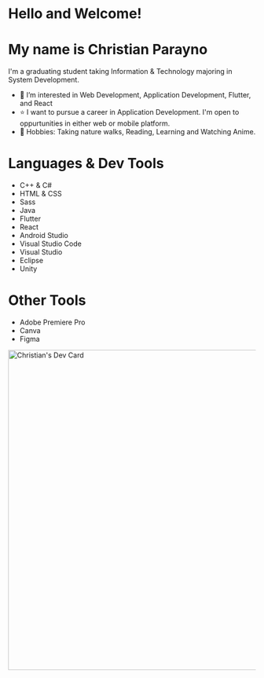 # Hello and Welcome!
# My name is Christian Parayno

I'm a graduating student taking Information & Technology majoring in System Development.

- 🌟 I’m interested in Web Development, Application Development, Flutter, and React
- ⭐ I want to pursue a career in Application Development. I'm open to oppurtunities in either web or mobile platform.
- 🎯 Hobbies: Taking nature walks, Reading, Learning and Watching Anime.

# Languages & Dev Tools
- C++ & C#
- HTML & CSS
- Sass
- Java
- Flutter
- React
- Android Studio
- Visual Studio Code
- Visual Studio
- Eclipse
- Unity

# Other Tools
- Adobe Premiere Pro
- Canva
- Figma

<a href="https://app.daily.dev/junmoxie"><img src="https://api.daily.dev/devcards/v2/3iDe8hr5APSfb2vcOn9v6.png?type=wide&r=r3a" width="652" alt="Christian's Dev Card"/></a>
